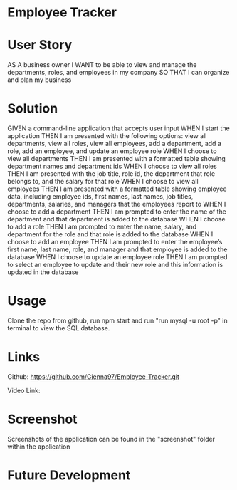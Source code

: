 # Employee Tracker 

# User Story

AS A business owner
I WANT to be able to view and manage the departments, roles, and employees in my company
SO THAT I can organize and plan my business

# Solution 

GIVEN a command-line application that accepts user input
WHEN I start the application
THEN I am presented with the following options: view all departments, view all roles, view all employees, add a department, add a role, add an employee, and update an employee role
WHEN I choose to view all departments
THEN I am presented with a formatted table showing department names and department ids
WHEN I choose to view all roles
THEN I am presented with the job title, role id, the department that role belongs to, and the salary for that role
WHEN I choose to view all employees
THEN I am presented with a formatted table showing employee data, including employee ids, first names, last names, job titles, departments, salaries, and managers that the employees report to
WHEN I choose to add a department
THEN I am prompted to enter the name of the department and that department is added to the database
WHEN I choose to add a role
THEN I am prompted to enter the name, salary, and department for the role and that role is added to the database
WHEN I choose to add an employee
THEN I am prompted to enter the employee’s first name, last name, role, and manager and that employee is added to the database
WHEN I choose to update an employee role
THEN I am prompted to select an employee to update and their new role and this information is updated in the database 

# Usage

Clone the repo from github, run npm start and run "run mysql -u root -p" in terminal to view the SQL database.

# Links 

Github: https://github.com/Cienna97/Employee-Tracker.git

Video Link: 

# Screenshot

Screenshots of the application can be found in the "screenshot" folder within the application

# Future Development 



